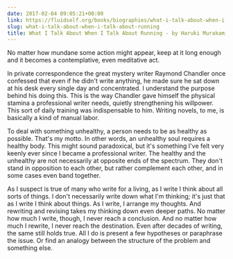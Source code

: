 ```yaml
---
date: 2017-02-04 09:05:21+00:00
link: https://fluidself.org/books/biographies/what-i-talk-about-when-i-talk-about-running
slug: what-i-talk-about-when-i-talk-about-running
title: What I Talk About When I Talk About Running - by Haruki Murakami
---
```


No matter how mundane some action might appear, keep at it long enough and it becomes a contemplative, even meditative act.

In private correspondence the great mystery writer Raymond Chandler once confessed that even if he didn't write anything, he made sure he sat down at his desk every single day and concentrated. I understand the purpose behind his doing this. This is the way Chandler gave himself the physical stamina a professional writer needs, quietly strengthening his willpower. This sort of daily training was indispensable to him. Writing novels, to me, is basically a kind of manual labor.

To deal with something unhealthy, a person needs to be as healthy as possible. That's my motto. In other words, an unhealthy soul requires a healthy body. This might sound paradoxical, but it's something I've felt very keenly ever since I became a professional writer. The healthy and the unhealthy are not necessarily at opposite ends of the spectrum. They don't stand in opposition to each other, but rather complement each other, and in some cases even band together.

As I suspect is true of many who write for a living, as I write I think about all sorts of things. I don't necessarily write down what I'm thinking; it's just that as I write I think about things. As I write, I arrange my thoughts. And rewriting and revising takes my thinking down even deeper paths. No matter how much I write, though, I never reach a conclusion. And no matter how much I rewrite, I never reach the destination. Even after decades of writing, the same still holds true. All I do is present a few hypotheses or paraphrase the issue. Or find an analogy between the structure of the problem and something else.
